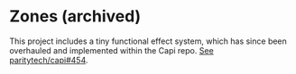 # Zones (archived)

This project includes a tiny functional effect system, which has since been overhauled and implemented within the Capi repo. [See paritytech/capi#454](https://github.com/paritytech/capi/pull/454).
